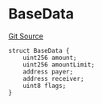 # BaseData
[Git Source](https://github.com/z0r0z/v4-router/blob/2136c4940d470a172e9d496b4ec339d98f9187ae/src/base/BaseSwapRouter.sol)


```solidity
struct BaseData {
    uint256 amount;
    uint256 amountLimit;
    address payer;
    address receiver;
    uint8 flags;
}
```

